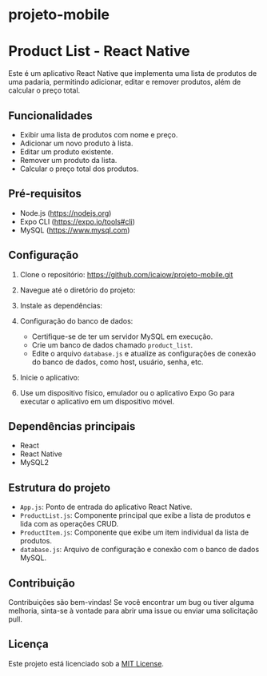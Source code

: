 # projeto-mobile
# Product List - React Native

Este é um aplicativo React Native que implementa uma lista de produtos de uma padaria, permitindo adicionar, editar e remover produtos, além de calcular o preço total.

## Funcionalidades

- Exibir uma lista de produtos com nome e preço.
- Adicionar um novo produto à lista.
- Editar um produto existente.
- Remover um produto da lista.
- Calcular o preço total dos produtos.

## Pré-requisitos

- Node.js (https://nodejs.org)
- Expo CLI (https://expo.io/tools#cli)
- MySQL (https://www.mysql.com)

## Configuração

1. Clone o repositório:
https://github.com/icaiow/projeto-mobile.git


2. Navegue até o diretório do projeto:


3. Instale as dependências:


4. Configuração do banco de dados:
   
   - Certifique-se de ter um servidor MySQL em execução.
   - Crie um banco de dados chamado `product_list`.
   - Edite o arquivo `database.js` e atualize as configurações de conexão do banco de dados, como host, usuário, senha, etc.

5. Inicie o aplicativo:


6. Use um dispositivo físico, emulador ou o aplicativo Expo Go para executar o aplicativo em um dispositivo móvel.

## Dependências principais

- React
- React Native
- MySQL2

## Estrutura do projeto

- `App.js`: Ponto de entrada do aplicativo React Native.
- `ProductList.js`: Componente principal que exibe a lista de produtos e lida com as operações CRUD.
- `ProductItem.js`: Componente que exibe um item individual da lista de produtos.
- `database.js`: Arquivo de configuração e conexão com o banco de dados MySQL.

## Contribuição

Contribuições são bem-vindas! Se você encontrar um bug ou tiver alguma melhoria, sinta-se à vontade para abrir uma issue ou enviar uma solicitação pull.

## Licença

Este projeto está licenciado sob a [MIT License](LICENSE).
